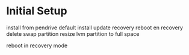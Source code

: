 # Initial Setup

install from pendrive
default install
update recovery
reboot en recovery
delete swap partition
resize lvm partition to full space

reboot in recovery mode
